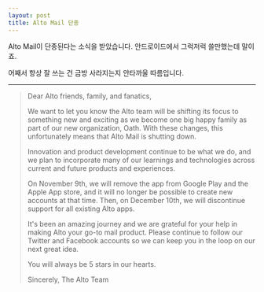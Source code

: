 ```yaml
---
layout: post
title: Alto Mail 단종
---
```

Alto Mail이 단종된다는 소식을 받았습니다. 안드로이드에서 그럭저럭 쓸만했는데 말이죠.

어째서 항상 잘 쓰는 건 금방 사라지는지 안타까울 따름입니다.

------

> Dear Alto friends, family, and fanatics,
>
> We want to let you know the Alto team will be shifting its focus to something new and exciting as we become one big happy family as part of our new organization, Oath. With these changes, this unfortunately means that Alto Mail is shutting down.
>
> Innovation and product development continue to be what we do, and we plan to incorporate many of our learnings and technologies across current and future products and experiences.
>
> On November 9th, we will remove the app from Google Play and the Apple App store, and it will no longer be possible to create new accounts at that time. Then, on December 10th, we will discontinue support for all existing Alto apps.
>
> It's been an amazing journey and we are grateful for your help in making Alto your go-to mail product. Please continue to follow our Twitter and Facebook accounts so we can keep you in the loop on our next great idea.
>
> You will always be 5 stars in our hearts.
>
> Sincerely,
> The Alto Team